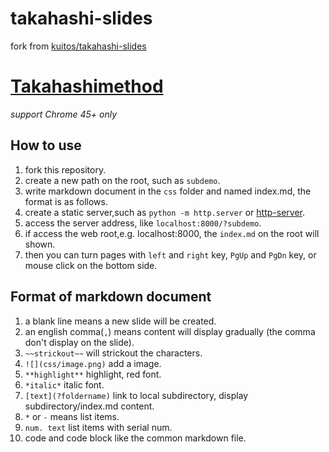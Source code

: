 # takahashi-slides

fork from [kuitos/takahashi-slides](https://github.com/kuitos/takahashi-slides)

# [Takahashimethod](https://en.wikipedia.org/wiki/Takahashi_method)

*support Chrome 45+ only*

## How to use

1. fork this repository.
2. create a new path on the root, such as `subdemo`.
3. write markdown document in the `css` folder and named index.md, the format is as follows.
4. create a static server,such as `python -m http.server` or [http-server](https://github.com/indexzero/http-server).
5. access the server address, like `localhost:8000/?subdemo`.
6. if access the web root,e.g. localhost:8000, the `index.md` on the root will shown.
7. then you can turn pages with `left` and `right` key, `PgUp` and `PgDn` key, or mouse click on the bottom side.

## Format of markdown document

1. a blank line means a new slide will be created.
2. an english comma(`,`) means content will display gradually (the comma don't display on the slide).
3. `~~strickout~~` will strickout the characters.
4. `![](css/image.png)` add a image.
5. `**highlight**` highlight, red font.
6. `*italic*` italic font.
7. `[text](?foldername)` link to local subdirectory, display subdirectory/index.md content.
8. `*` or `-` means list items.
9. `num. text` list items with serial num.
10. code and code block like the common markdown file.
